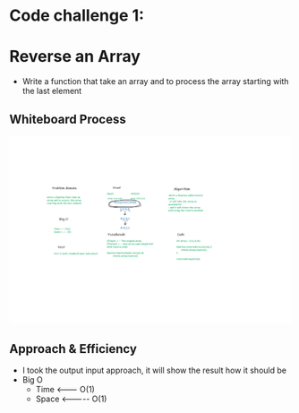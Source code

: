 # Code challenge 1:

# Reverse an Array
<!-- Description of the challenge -->
- Write a function that take an array and to process the array starting with the last element

## Whiteboard Process
<!-- Embedded whiteboard image -->

![image](../images/array-reverse.png)

## Approach & Efficiency
<!-- What approach did you take? Discuss Why. What is the Big O space/time for this approach? -->
- I took the output input approach, it will show the result how it should be 
- Big O 
   - Time <--- O(1)
   - Space <----- O(1)